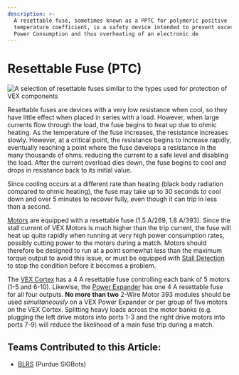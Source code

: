 ```yaml
---
description: >-
  A resettable fuse, sometimes known as a PPTC for polymeric positive
  temperature coefficient, is a safety device intended to prevent excessive
  Power Consumption and thus overheating of an electronic de
---
```


# Resettable Fuse \(PTC\)

![ A selection of resettable fuses similar to the types used for protection of VEX components](https://phabricator.purduesigbots.com/file/data/gdetw4bdg3fbd4s6dr6n/PHID-FILE-4koxfkowdeuljh2ejk5j/pptc_fuse.jpg)

Resettable fuses are devices with a very low resistance when cool, so they have little effect when placed in series with a load. However, when large currents flow through the load, the fuse begins to heat up due to ohmic heating. As the temperature of the fuse increases, the resistance increases slowly. However, at a critical point, the resistance begins to increase rapidly, eventually reaching a point where the fuse develops a resistance in the many thousands of ohms, reducing the current to a safe level and disabling the load. After the current overload dies down, the fuse begins to cool and drops in resistance back to its initial value.

Since cooling occurs at a different rate than heating \(black body radiation compared to ohmic heating\), the fuse may take up to 30 seconds to cool down and over 5 minutes to recover fully, even though it can trip in less than a second.

[Motors](../../vex-electronics/vex-electronics/motors.md) are equipped with a resettable fuse \(1.5 A/269, 1.8 A/393\). Since the stall current of VEX Motors is much higher than the trip current, the fuse will heat up quite rapidly when running at very high power consumption rates, possibly cutting power to the motors during a match. Motors should therefore be designed to run at a point somewhat less than the maximum torque output to avoid this issue, or must be equipped with [Stall Detection](../../software/general/stall-detection.md) to stop the condition before it becomes a problem.

The [VEX Cortex](../../vex-electronics/legacy/vex-cortex.md) has a 4 A resettable fuse controlling each bank of 5 motors \(1-5 and 6-10\). Likewise, the [Power Expander](../../vex-electronics/legacy/power-expander.md) has one 4 A resettable fuse for all four outputs. **No more than two** 2-Wire Motor 393 modules should be used _simultaneously_ on a VEX Power Expander or per group of five motors on the VEX Cortex. Splitting heavy loads across the motor banks \(e.g. plugging the left drive motors into ports 1-3 and the right drive motors into ports 7-9\) will reduce the likelihood of a main fuse trip during a match.

## Teams Contributed to this Article:

* [BLRS](https://purduesigbots.com/) \(Purdue SIGBots\)

